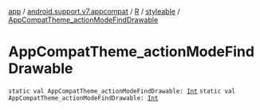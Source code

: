 [app](../../../index.md) / [android.support.v7.appcompat](../../index.md) / [R](../index.md) / [styleable](index.md) / [AppCompatTheme_actionModeFindDrawable](./-app-compat-theme_action-mode-find-drawable.md)

# AppCompatTheme_actionModeFindDrawable

`static val AppCompatTheme_actionModeFindDrawable: `[`Int`](https://kotlinlang.org/api/latest/jvm/stdlib/kotlin/-int/index.html)
`static val AppCompatTheme_actionModeFindDrawable: `[`Int`](https://kotlinlang.org/api/latest/jvm/stdlib/kotlin/-int/index.html)